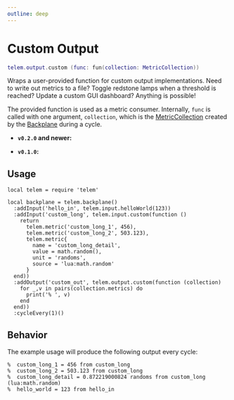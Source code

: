 ```yaml
---
outline: deep
---
```


# Custom Output <RepoLink path="lib/output/CustomOutputAdapter.lua" />

```lua
telem.output.custom (func: fun(collection: MetricCollection))
```

Wraps a user-provided function for custom output implementations. Need to write out metrics to a file? Toggle redstone lamps when a threshold is reached? Update a custom GUI dashboard? Anything is possible!

The provided function is used as a metric consumer. Internally, `func` is called with one argument, `collection`, which is the [MetricCollection](/reference/MetricCollection) created by the [Backplane](/reference/Backplane) during a cycle.

- **`v0.2.0` and newer:**

  <PropertiesTable
    :properties="[
      {
        name: 'func',
        type: 'fun(collection: MetricCollection)',
        default: 'nil',
        description: 'Function executed when writing to this output adapter'
      }
    ]"
  />

- **`v0.1.0`:**

  <PropertiesTable
    :properties="[
      {
        name: 'func',
        type: 'fun(metrics: Metric[], context: table)',
        default: 'nil',
        description: 'Function executed when writing to this output adapter'
      }
    ]"
  />

## Usage

```lua{16-20}
local telem = require 'telem'

local backplane = telem.backplane()
  :addInput('hello_in', telem.input.helloWorld(123))
  :addInput('custom_long', telem.input.custom(function ()
    return
      telem.metric('custom_long_1', 456),
      telem.metric('custom_long_2', 503.123),
      telem.metric{
        name = 'custom_long_detail',
        value = math.random(),
        unit = 'randoms',
        source = 'lua:math.random'
      }
  end))
  :addOutput('custom_out', telem.output.custom(function (collection)
    for _,v in pairs(collection.metrics) do
      print('% ', v)
    end
  end))
  :cycleEvery(1)()
```

## Behavior

The example usage will produce the following output every cycle:

```
%  custom_long_1 = 456 from custom_long
%  custom_long_2 = 503.123 from custom_long
%  custom_long_detail = 0.872219000824 randoms from custom_long (lua:math.random)
%  hello_world = 123 from hello_in
```